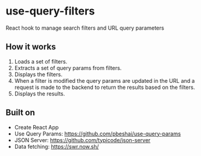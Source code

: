 # use-query-filters

React hook to manage search filters and URL query parameters

## How it works

1. Loads a set of filters.
2. Extracts a set of query params from filters.
3. Displays the filters.
4. When a filter is modified the query params are updated in the URL and a request is made to the backend to return the results based on the filters.
5. Displays the results.

## Built on

- Create React App
- Use Query Params: https://github.com/pbeshai/use-query-params
- JSON Server: https://github.com/typicode/json-server
- Data fetching: https://swr.now.sh/
